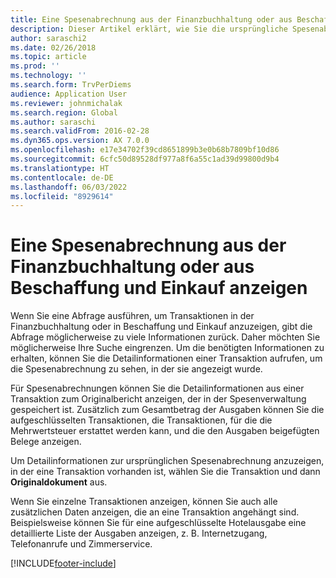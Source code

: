 ```yaml
---
title: Eine Spesenabrechnung aus der Finanzbuchhaltung oder aus Beschaffung und Einkauf anzeigen
description: Dieser Artikel erklärt, wie Sie die ursprüngliche Spesenabrechnung, in der eine Transaktion erschienen ist, anzeigen können.
author: saraschi2
ms.date: 02/26/2018
ms.topic: article
ms.prod: ''
ms.technology: ''
ms.search.form: TrvPerDiems
audience: Application User
ms.reviewer: johnmichalak
ms.search.region: Global
ms.author: saraschi
ms.search.validFrom: 2016-02-28
ms.dyn365.ops.version: AX 7.0.0
ms.openlocfilehash: e17e34702f39cd8651899b3e0b68b7809bf10d86
ms.sourcegitcommit: 6cfc50d89528df977a8f6a55c1ad39d99800d9b4
ms.translationtype: HT
ms.contentlocale: de-DE
ms.lasthandoff: 06/03/2022
ms.locfileid: "8929614"
---
```

# <a name="view-an-expense-report-from-general-ledger-or-procurement-and-sourcing"></a>Eine Spesenabrechnung aus der Finanzbuchhaltung oder aus Beschaffung und Einkauf anzeigen

Wenn Sie eine Abfrage ausführen, um Transaktionen in der Finanzbuchhaltung oder in Beschaffung und Einkauf anzuzeigen, gibt die Abfrage möglicherweise zu viele Informationen zurück. Daher möchten Sie möglicherweise Ihre Suche eingrenzen. Um die benötigten Informationen zu erhalten, können Sie die Detailinformationen einer Transaktion aufrufen, um die Spesenabrechnung zu sehen, in der sie angezeigt wurde.

Für Spesenabrechnungen können Sie die Detailinformationen aus einer Transaktion zum Originalbericht anzeigen, der in der Spesenverwaltung gespeichert ist. Zusätzlich zum Gesamtbetrag der Ausgaben können Sie die aufgeschlüsselten Transaktionen, die Transaktionen, für die die Mehrwertsteuer erstattet werden kann, und die den Ausgaben beigefügten Belege anzeigen.

Um Detailinformationen zur ursprünglichen Spesenabrechnung anzuzeigen, in der eine Transaktion vorhanden ist, wählen Sie die Transaktion und dann **Originaldokument** aus.

Wenn Sie einzelne Transaktionen anzeigen, können Sie auch alle zusätzlichen Daten anzeigen, die an eine Transaktion angehängt sind. Beispielsweise können Sie für eine aufgeschlüsselte Hotelausgabe eine detaillierte Liste der Ausgaben anzeigen, z. B. Internetzugang, Telefonanrufe und Zimmerservice.


[!INCLUDE[footer-include](../includes/footer-banner.md)]